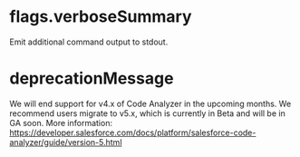 # flags.verboseSummary

Emit additional command output to stdout.

# deprecationMessage

We will end support for v4.x of Code Analyzer in the upcoming months. We recommend users migrate to v5.x, which is currently in Beta and will be in GA soon. More information: https://developer.salesforce.com/docs/platform/salesforce-code-analyzer/guide/version-5.html